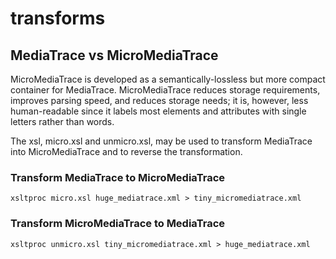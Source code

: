 # transforms

## MediaTrace vs MicroMediaTrace

MicroMediaTrace is developed as a semantically-lossless but more compact container for MediaTrace. MicroMediaTrace reduces storage requirements, improves parsing speed, and reduces storage needs; it is, however, less human-readable since it labels most elements and attributes with single letters rather than words.

The xsl, micro.xsl and unmicro.xsl, may be used to transform MediaTrace into MicroMediaTrace and to reverse the transformation.

### Transform MediaTrace to MicroMediaTrace

`xsltproc micro.xsl huge_mediatrace.xml > tiny_micromediatrace.xml`

### Transform MicroMediaTrace to MediaTrace

`xsltproc unmicro.xsl tiny_micromediatrace.xml > huge_mediatrace.xml`
